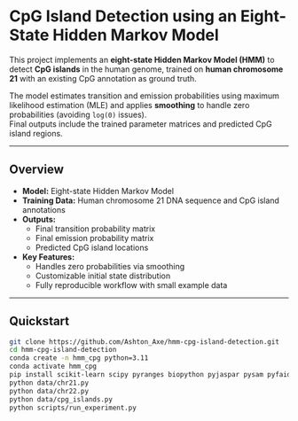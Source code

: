 # CpG Island Detection using an Eight-State Hidden Markov Model

This project implements an **eight-state Hidden Markov Model (HMM)** to detect **CpG islands** in the human genome, trained on **human chromosome 21** with an existing CpG annotation as ground truth.  

The model estimates transition and emission probabilities using maximum likelihood estimation (MLE) and applies **smoothing** to handle zero probabilities (avoiding `log(0)` issues).  
Final outputs include the trained parameter matrices and predicted CpG island regions.

---

## Overview
- **Model:** Eight-state Hidden Markov Model  
- **Training Data:** Human chromosome 21 DNA sequence and CpG island annotations  
- **Outputs:**  
  - Final transition probability matrix  
  - Final emission probability matrix  
  - Predicted CpG island locations  
- **Key Features:**  
  - Handles zero probabilities via smoothing  
  - Customizable initial state distribution  
  - Fully reproducible workflow with small example data

---

## Quickstart

```bash
git clone https://github.com/Ashton_Axe/hmm-cpg-island-detection.git
cd hmm-cpg-island-detection
conda create -n hmm_cpg python=3.11
conda activate hmm_cpg
pip install scikit-learn scipy pyranges biopython pyjaspar pysam pyfaidx logomaker anndata torch
python data/chr21.py
python data/chr22.py
python data/cpg_islands.py
python scripts/run_experiment.py
